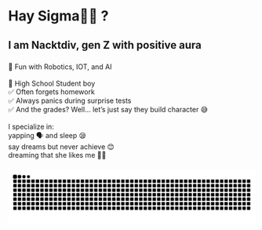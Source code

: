 <h1 align="left">Hay Sigma🧏‍♀️ ?</h1>

###

<p align="left"></p>

###

<h2 align="left">I am Nacktdiv, gen Z with positive aura</h2>

###

<p align="left">🎉 Fun with Robotics, IOT, and AI<br><br>👦 High School Student boy<br>✅ Often forgets homework<br>✅ Always panics during surprise tests<br>✅ And the grades? Well… let’s just say they build character 😅<br><br>I specialize in:<br>yapping 🗣️ and sleep 😪<br>say dreams but never achieve 😊<br>dreaming that she likes me 😶‍🌫️</p>

###

<img src="https://raw.githubusercontent.com/Nacktdiv/Nacktdiv/output/snake.svg" alt="Snake animation" />

###

<!--
**Nacktdiv/Nacktdiv** is a ✨ _special_ ✨ repository because its `README.md` (this file) appears on your GitHub profile.

Here are some ideas to get you started:

- 🔭 I’m currently working on ...
- 🌱 I’m currently learning ...
- 👯 I’m looking to collaborate on ...
- 🤔 I’m looking for help with ...
- 💬 Ask me about ...
- 📫 How to reach me: ...
- 😄 Pronouns: ...
- ⚡ Fun fact: ...
-->

